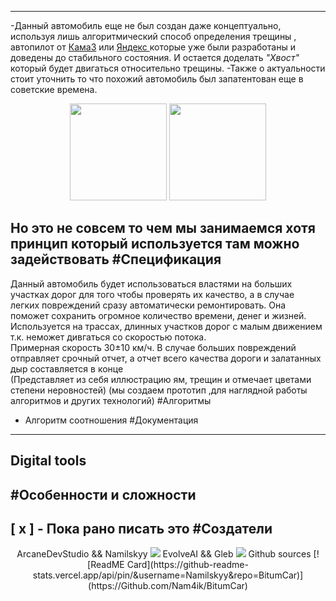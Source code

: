 ----------

-Данный автомобиль еще не был создан даже концептуально, используя лишь алгоритмический способ определения трещины , автопилот от [КамаЗ](https://auto.rambler.ru/news/50918842-bez-voditelya-i-ustalosti-chto-predstavlyayut-iz-sebya-novye-bespilotnye-kamazy/?ysclid=m1c4v3ml5e610688436) или [Яндекс ](https://ru.wikipedia.org/wiki/%D0%91%D0%B5%D1%81%D0%BF%D0%B8%D0%BB%D0%BE%D1%82%D0%BD%D1%8B%D0%B5_%D0%B0%D0%B2%D1%82%D0%BE%D0%BC%D0%BE%D0%B1%D0%B8%D0%BB%D0%B8_%D0%AF%D0%BD%D0%B4%D0%B5%D0%BA%D1%81%D0%B0)
которые уже были разработаны и доведены до стабильного состояния. И остается доделать _"Хвост"_ который будет двигаться относительно трещины. 
-Также о актуальности стоит уточнить то что похожий автомобиль был запатентован еще в советские времена.


<head>
<p align= center>
<img src = "https://avatars.mds.yandex.net/i?id=66d543914733bd2175424708e92da725-5209552-images-taas-consumers&ref=patents&n=13" ,width=100, height = 155>
<img src = "https://avatars.mds.yandex.net/i?id=fe7dbf0732c3fd7819e2ba463d7730c7-5253377-images-taas-consumers&ref=patents&n=13" ,width=100, height = 155>
</p>
</head>


Но это не совсем то чем мы занимаемся хотя принцип который используется там можно задействовать
#Спецификация 
-------------------------
Данный автомобиль будет использоваться властями на больших участках дорог для того чтобы проверять их качество, а в случае легких повреждений сразу автоматически ремонтировать. Она поможет сохранить огромное количество времени, денег и жизней. </br>
Используется на трассах, длинных участков дорог с малым движением т.к. неможет дивгаться со скоростью потока. </br> Примерная скорость 30±10 км/ч. В случае больших повреждений отправляет срочный отчет, а отчет всего качества дороги и залатанных дыр составляется в конце </br> (Представляет из себя иллюстрацию ям, трещин и отмечает  цветами степени неровностей)
(мы создаем прототип ,для наглядной работы алгоритмов и других технологий)
#Алгоритмы 
- Алгоритм соотношения 
#Документация
-------------------------
Digital tools
-------------------------

<p align = center>
 <a href = https://sillicons.dev/icons?i=dotnet,py,ts,aiscript, docker, nodejs, arduino>
 </a>
 </p>


#Особенности и сложности
--------------------------
 [ x ] - Пока рано писать это
#Создатели
--------------------------

<body>
<p align = center>
ArcaneDevStudio && Namilskyy
<img src = "/images/ArcaneDevStudio.jpg>
<a href="t.me/ArcaneDevStudio" src="https://img.shields.io/badge/Telegram-%232CA5E0.svg?style=for-the-badge&logo=telegram&logoColor=white"></a>
EvolveAI && Gleb
<img src = "/images/Evolveai.jpg>
<a href="t.me/EvovleAI" src="https://img.shields.io/badge/Telegram-%232CA5E0.svg?style=for-the-badge&logo=telegram&logoColor=white"></a>
Github sources
<a href="https://GitHub.com/Nam4ik"src="https://img.shields.io/badge/GitHub-%0D1119.svg?style=for-the-badge&logo=GitHub&logoColor=white"></a>
[![ReadME Card](https://github-readme-stats.vercel.app/api/pin/&username=Namilskyy&repo=BitumCar)](https://Github.com/Nam4ik/BitumCar)
</body>
